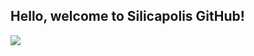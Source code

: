 ## Hello, welcome to Silicapolis GitHub!

<img src="https://cdn.dribbble.com/users/1366606/screenshots/8075231/media/e971c24ffcfc453ec6c21accb4acbec8.gif"> 
